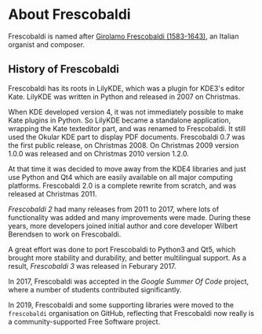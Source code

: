 # About Frescobaldi

Frescobaldi is named after [Girolamo Frescobaldi (1583-1643)](http://en.wikipedia.org/wiki/Girolamo_Frescobaldi), an Italian organist and composer.

## History of Frescobaldi

Frescobaldi has its roots in LilyKDE, which was a plugin for KDE3's editor Kate.
LilyKDE was written in Python and released in 2007 on Christmas.

When KDE developed version 4, it was not immediately possible to make Kate
plugins in Python. So LilyKDE became a standalone application, wrapping the
Kate texteditor part, and was renamed to Frescobaldi. It still used the Okular
KDE part to display PDF documents.
Frescobaldi 0.7 was the first public release, on Christmas 2008.
On Christmas 2009 version 1.0.0 was released and on Christmas 2010 version 1.2.0.

At that time it was decided to move away from the KDE4 libraries and just use
Python and Qt4 which are easily available on all major computing platforms.
Frescobaldi 2.0 is a complete rewrite from scratch, and was released at
Christmas 2011.

*Frescobaldi 2* had many releases from 2011 to 2017, where lots of functionality
was added and many improvements were made. During these years, more developers
joined initial author and core developer Wilbert Berendsen to work on
Frescobaldi.

A great effort was done to port Frescobaldi to Python3 and Qt5, which brought more
stability and durability, and better multilingual support. As a result,
*Frescobaldi 3* was released in Feburary 2017.

In 2017, Frescobaldi was accepted in the *Google Summer Of Code* project,
where a number of students contributed significantly.

In 2019, Frescobaldi and some supporting libraries were moved to the
`frescobaldi` organisation on GitHub, reflecting that Frescobaldi now really
is a community-supported Free Software project.
